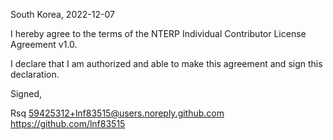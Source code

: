 South Korea, 2022-12-07

I hereby agree to the terms of the NTERP Individual Contributor License
Agreement v1.0.

I declare that I am authorized and able to make this agreement and sign this
declaration.

Signed,

Rsq 59425312+lnf83515@users.noreply.github.com https://github.com/lnf83515
